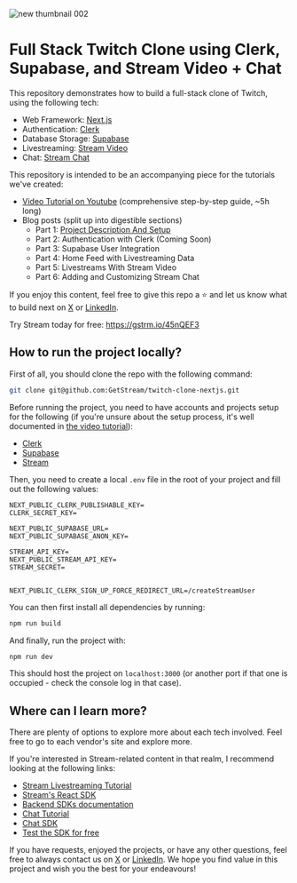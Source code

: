 ![new thumbnail 002](https://github.com/user-attachments/assets/cc6cf07d-f454-4954-8775-369e6d40b763)

# Full Stack Twitch Clone using Clerk, Supabase, and Stream Video + Chat

This repository demonstrates how to build a full-stack clone of Twitch, using the following tech:

- Web Framework: [Next.js](https://nextjs.org)
- Authentication: [Clerk](https://clerk.com)
- Database Storage: [Supabase](https://supabase.com)
- Livestreaming: [Stream Video](https://getstream.io/video/)
- Chat: [Stream Chat](https://getstream.io/chat/)

This repository is intended to be an accompanying piece for the tutorials we've created:

- [Video Tutorial on Youtube](https://youtu.be/xdaCukiHXzg) (comprehensive step-by-step guide, ~5h long)
- Blog posts (split up into digestible sections)
  - Part 1: [Project Description And Setup](https://getstream.io/blog/twitch-clone-project-setup)
  - Part 2: Authentication with Clerk (Coming Soon)
  - Part 3: Supabase User Integration
  - Part 4: Home Feed with Livestreaming Data
  - Part 5: Livestreams With Stream Video
  - Part 6: Adding and Customizing Stream Chat

If you enjoy this content, feel free to give this repo a ⭐️ and let us know what to build next on [X](https://x.com/getstream_io) or [LinkedIn](https://www.linkedin.com/company/getstream).

Try Stream today for free: https://gstrm.io/45nQEF3

## How to run the project locally?

First of all, you should clone the repo with the following command:

```bash
git clone git@github.com:GetStream/twitch-clone-nextjs.git
```

Before running the project, you need to have accounts and projects setup for the following (if you're unsure about the setup process, it's well documented in [the video tutorial](https://youtu.be/xdaCukiHXzg)):

- [Clerk](https://clerk.com)
- [Supabase](https://supabase.com)
- [Stream](https://dashboard.getstream.io/)

Then, you need to create a local `.env` file in the root of your project and fill out the following values:

```
NEXT_PUBLIC_CLERK_PUBLISHABLE_KEY=
CLERK_SECRET_KEY=

NEXT_PUBLIC_SUPABASE_URL=
NEXT_PUBLIC_SUPABASE_ANON_KEY=

STREAM_API_KEY=
NEXT_PUBLIC_STREAM_API_KEY=
STREAM_SECRET=


NEXT_PUBLIC_CLERK_SIGN_UP_FORCE_REDIRECT_URL=/createStreamUser
```

You can then first install all dependencies by running:

```bash
npm run build
```

And finally, run the project with:

```bash
npm run dev
```

This should host the project on `localhost:3000` (or another port if that one is occupied - check the console log in that case).

## Where can I learn more?

There are plenty of options to explore more about each tech involved. Feel free to go to each vendor's site and explore more.

If you're interested in Stream-related content in that realm, I recommend looking at the following links:

- [Stream Livestreaming Tutorial](https://getstream.io/video/sdk/react/tutorial/livestreaming/)
- [Stream's React SDK](https://getstream.io/video/docs/react/)
- [Backend SDKs documentation](https://getstream.io/chat/docs/node/)
- [Chat Tutorial](https://getstream.io/chat/react-chat/tutorial/)
- [Chat SDK](https://getstream.io/chat/docs/sdk/react/)
- [Test the SDK for free](https://gstrm.io/45nQEF3)

If you have requests, enjoyed the projects, or have any other questions, feel free to always contact us on [X](https://x.com/getstream_io) or [LinkedIn](https://www.linkedin.com/company/getstream). We hope you find value in this project and wish you the best for your endeavours!
